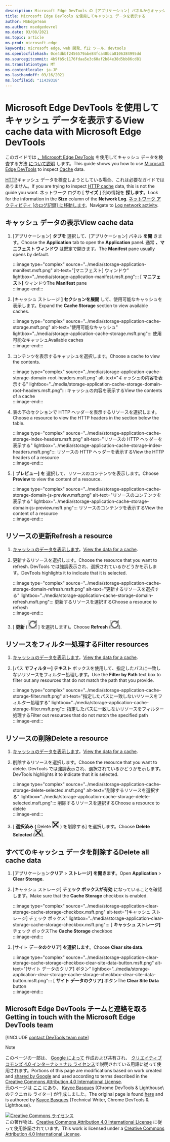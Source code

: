 ```yaml
---
description: Microsoft Edge DevTools の [アプリケーション] パネルからキャッシュ データを表示する方法。
title: Microsoft Edge DevTools を使用してキャッシュ データを表示する
author: MSEdgeTeam
ms.author: msedgedevrel
ms.date: 03/08/2021
ms.topic: article
ms.prod: microsoft-edge
keywords: microsoft edge、web 開発、f12 ツール、devtools
ms.openlocfilehash: 0ce4dbbf2456579abe84fca48bca8106384995dd
ms.sourcegitcommit: 4b9fb5c1176fdaa5e3c60af2b84e38d5bb86cd81
ms.translationtype: MT
ms.contentlocale: ja-JP
ms.lasthandoff: 03/16/2021
ms.locfileid: "11439318"
---
```

<!-- Copyright Kayce Basques 

   Licensed under the Apache License, Version 2.0 (the "License");
   you may not use this file except in compliance with the License.
   You may obtain a copy of the License at

       https://www.apache.org/licenses/LICENSE-2.0

   Unless required by applicable law or agreed to in writing, software
   distributed under the License is distributed on an "AS IS" BASIS,
   WITHOUT WARRANTIES OR CONDITIONS OF ANY KIND, either express or implied.
   See the License for the specific language governing permissions and
   limitations under the License.  -->

# <a name="view-cache-data-with-microsoft-edge-devtools"></a><span data-ttu-id="87ba7-104">Microsoft Edge DevTools を使用してキャッシュ データを表示する</span><span class="sxs-lookup"><span data-stu-id="87ba7-104">View cache data with Microsoft Edge DevTools</span></span>  

<span data-ttu-id="87ba7-105">このガイドでは [、Microsoft Edge DevTools][MicrosoftEdgeDevTools] を使用してキャッシュ データを検査する方法 [について説明][MDNCache] します。</span><span class="sxs-lookup"><span data-stu-id="87ba7-105">This guide shows you how to use [Microsoft Edge DevTools][MicrosoftEdgeDevTools] to inspect [Cache][MDNCache] data.</span></span>  

<span data-ttu-id="87ba7-106">[HTTP][MDNHTTPCaching]キャッシュ データを検査しようとしている場合、これは必要なガイドではありません。</span><span class="sxs-lookup"><span data-stu-id="87ba7-106">If you are trying to inspect [HTTP cache][MDNHTTPCaching] data, this is not the guide you want.</span></span>  <span data-ttu-id="87ba7-107">ネットワーク ログの [ **サイズ** ] 列の情報を **探します**。</span><span class="sxs-lookup"><span data-stu-id="87ba7-107">Look for the information in the **Size** column of the **Network Log**.</span></span>  <span data-ttu-id="87ba7-108">[ネットワーク アクティビティ [のログ記録] に移動します][DevtoolsNetworkLogActivity]。</span><span class="sxs-lookup"><span data-stu-id="87ba7-108">Navigate to [Log network activity][DevtoolsNetworkLogActivity].</span></span>  

## <a name="view-cache-data"></a><span data-ttu-id="87ba7-109">キャッシュ データの表示</span><span class="sxs-lookup"><span data-stu-id="87ba7-109">View cache data</span></span>  

1.  <span data-ttu-id="87ba7-110">[アプリケーション] **タブを** 選択して、[アプリケーション] パネル **を開** きます。</span><span class="sxs-lookup"><span data-stu-id="87ba7-110">Choose the **Application** tab to open the **Application** panel.</span></span>  <span data-ttu-id="87ba7-111">通常 **、マニフェスト ウィンドウ** は既定で開きます。</span><span class="sxs-lookup"><span data-stu-id="87ba7-111">The **Manifest** pane usually opens by default.</span></span>  
    
    :::image type="complex" source="../media/storage-application-manifest.msft.png" alt-text="[マニフェスト] ウィンドウ" lightbox="../media/storage-application-manifest.msft.png":::
       <span data-ttu-id="87ba7-113">[ **マニフェスト]** ウィンドウ</span><span class="sxs-lookup"><span data-stu-id="87ba7-113">The **Manifest** pane</span></span>  
    :::image-end:::  
    
1.  <span data-ttu-id="87ba7-114">[キャッシュ ストレージ **] セクションを展開** して、使用可能なキャッシュを表示します。</span><span class="sxs-lookup"><span data-stu-id="87ba7-114">Expand the **Cache Storage** section to view available caches.</span></span>  
    
    :::image type="complex" source="../media/storage-application-cache-storage.msft.png" alt-text="使用可能なキャッシュ" lightbox="../media/storage-application-cache-storage.msft.png":::
       <span data-ttu-id="87ba7-116">使用可能なキャッシュ</span><span class="sxs-lookup"><span data-stu-id="87ba7-116">Available caches</span></span>  
    :::image-end:::  
    
1.  <span data-ttu-id="87ba7-117">コンテンツを表示するキャッシュを選択します。</span><span class="sxs-lookup"><span data-stu-id="87ba7-117">Choose a cache to view the contents.</span></span>  
    
    :::image type="complex" source="../media/storage-application-cache-storage-domain-root-headers.msft.png" alt-text="キャッシュの内容を表示する" lightbox="../media/storage-application-cache-storage-domain-root-headers.msft.png":::
       <span data-ttu-id="87ba7-119">キャッシュの内容を表示する</span><span class="sxs-lookup"><span data-stu-id="87ba7-119">View the contents of a cache</span></span>  
    :::image-end:::  
    
1.  <span data-ttu-id="87ba7-120">表の下のセクションで HTTP ヘッダーを表示するリソースを選択します。</span><span class="sxs-lookup"><span data-stu-id="87ba7-120">Choose a resource to view the HTTP headers in the section below the table.</span></span>  
    
    :::image type="complex" source="../media/storage-application-cache-storage-index-headers.msft.png" alt-text="リソースの HTTP ヘッダーを表示する" lightbox="../media/storage-application-cache-storage-index-headers.msft.png":::
       <span data-ttu-id="87ba7-122">リソースの HTTP ヘッダーを表示する</span><span class="sxs-lookup"><span data-stu-id="87ba7-122">View the HTTP headers of a resource</span></span>  
    :::image-end:::  
    
1.  <span data-ttu-id="87ba7-123">[ **プレビュー] を** 選択して、リソースのコンテンツを表示します。</span><span class="sxs-lookup"><span data-stu-id="87ba7-123">Choose **Preview** to view the content of a resource.</span></span>  
    
    :::image type="complex" source="../media/storage-application-cache-storage-domain-js-preview.msft.png" alt-text="リソースのコンテンツを表示する" lightbox="../media/storage-application-cache-storage-domain-js-preview.msft.png":::
       <span data-ttu-id="87ba7-125">リソースのコンテンツを表示する</span><span class="sxs-lookup"><span data-stu-id="87ba7-125">View the content of a resource</span></span>  
    :::image-end:::  
    
## <a name="refresh-a-resource"></a><span data-ttu-id="87ba7-126">リソースの更新</span><span class="sxs-lookup"><span data-stu-id="87ba7-126">Refresh a resource</span></span>  

1.  <span data-ttu-id="87ba7-127">[キャッシュのデータを表示します](#view-cache-data)。</span><span class="sxs-lookup"><span data-stu-id="87ba7-127">[View the data for a cache](#view-cache-data).</span></span>  
1.  <span data-ttu-id="87ba7-128">更新するリソースを選択します。</span><span class="sxs-lookup"><span data-stu-id="87ba7-128">Choose the resource that you want to refresh.</span></span>  <span data-ttu-id="87ba7-129">DevTools では強調表示され、選択されているかどうかを示します。</span><span class="sxs-lookup"><span data-stu-id="87ba7-129">DevTools highlights it to indicate that it is selected.</span></span>  
    
    :::image type="complex" source="../media/storage-application-cache-storage-domain-refresh.msft.png" alt-text="更新するリソースを選択する" lightbox="../media/storage-application-cache-storage-domain-refresh.msft.png":::
       <span data-ttu-id="87ba7-131">更新するリソースを選択する</span><span class="sxs-lookup"><span data-stu-id="87ba7-131">Choose a resource to refresh</span></span>  
    :::image-end:::  
    
1.  <span data-ttu-id="87ba7-132">[ **更新** \( ![ Refresh ](../media/refresh-icon.msft.png) \] を選択します)。</span><span class="sxs-lookup"><span data-stu-id="87ba7-132">Choose **Refresh** \(![Refresh](../media/refresh-icon.msft.png)\).</span></span>  
    
## <a name="filter-resources"></a><span data-ttu-id="87ba7-133">リソースをフィルター処理する</span><span class="sxs-lookup"><span data-stu-id="87ba7-133">Filter resources</span></span>  

1.  <span data-ttu-id="87ba7-134">[キャッシュのデータを表示します](#view-cache-data)。</span><span class="sxs-lookup"><span data-stu-id="87ba7-134">[View the data for a cache](#view-cache-data).</span></span>  
1.  <span data-ttu-id="87ba7-135">[パス **でフィルター] テキスト** ボックスを使用して、指定したパスに一致しないリソースをフィルター処理します。</span><span class="sxs-lookup"><span data-stu-id="87ba7-135">Use the **Filter by Path** text box to filter out any resources that do not match the path that you provide.</span></span>  
    
    :::image type="complex" source="../media/storage-application-cache-storage-filter.msft.png" alt-text="指定したパスに一致しないリソースをフィルター処理する" lightbox="../media/storage-application-cache-storage-filter.msft.png":::
       <span data-ttu-id="87ba7-137">指定したパスに一致しないリソースをフィルター処理する</span><span class="sxs-lookup"><span data-stu-id="87ba7-137">Filter out resources that do not match the specified path</span></span>  
    :::image-end:::  
    
## <a name="delete-a-resource"></a><span data-ttu-id="87ba7-138">リソースの削除</span><span class="sxs-lookup"><span data-stu-id="87ba7-138">Delete a resource</span></span>  

1.  <span data-ttu-id="87ba7-139">[キャッシュのデータを表示します](#view-cache-data)。</span><span class="sxs-lookup"><span data-stu-id="87ba7-139">[View the data for a cache](#view-cache-data).</span></span>  
1.  <span data-ttu-id="87ba7-140">削除するリソースを選択します。</span><span class="sxs-lookup"><span data-stu-id="87ba7-140">Choose the resource that you want to delete.</span></span>  <span data-ttu-id="87ba7-141">DevTools では強調表示され、選択されているかどうかを示します。</span><span class="sxs-lookup"><span data-stu-id="87ba7-141">DevTools highlights it to indicate that it is selected.</span></span>  
    
    :::image type="complex" source="../media/storage-application-cache-storage-delete-selected.msft.png" alt-text="削除するリソースを選択する" lightbox="../media/storage-application-cache-storage-delete-selected.msft.png":::
       <span data-ttu-id="87ba7-143">削除するリソースを選択する</span><span class="sxs-lookup"><span data-stu-id="87ba7-143">Choose a resource to delete</span></span>  
    :::image-end:::  
    
1.  <span data-ttu-id="87ba7-144">[ **選択済み \(** Delete ![ Selected ](../media/delete-icon.msft.png) \) を削除する] を選択します。</span><span class="sxs-lookup"><span data-stu-id="87ba7-144">Choose **Delete Selected** \(![Delete Selected](../media/delete-icon.msft.png)\).</span></span>  
    
## <a name="delete-all-cache-data"></a><span data-ttu-id="87ba7-145">すべてのキャッシュ データを削除する</span><span class="sxs-lookup"><span data-stu-id="87ba7-145">Delete all cache data</span></span>  

1.  <span data-ttu-id="87ba7-146">[アプリケーション**クリア**  >  **ストレージ] を開きます**。</span><span class="sxs-lookup"><span data-stu-id="87ba7-146">Open **Application** > **Clear Storage**.</span></span>  
1.  <span data-ttu-id="87ba7-147">[キャッシュ ストレージ] **チェック ボックスが有効** になっていることを確認します。</span><span class="sxs-lookup"><span data-stu-id="87ba7-147">Make sure that the **Cache Storage** checkbox is enabled.</span></span>  
    
    :::image type="complex" source="../media/storage-application-clear-storage-cache-storage-checkbox.msft.png" alt-text="[キャッシュ ストレージ] チェック ボックス" lightbox="../media/storage-application-clear-storage-cache-storage-checkbox.msft.png":::
       <span data-ttu-id="87ba7-149">[ **キャッシュ ストレージ]** チェック ボックス</span><span class="sxs-lookup"><span data-stu-id="87ba7-149">The **Cache Storage** checkbox</span></span>  
    :::image-end:::  
    
1.  <span data-ttu-id="87ba7-150">[サイト **データのクリア] を選択します**。</span><span class="sxs-lookup"><span data-stu-id="87ba7-150">Choose **Clear site data**.</span></span>  
    
    :::image type="complex" source="../media/storage-application-clear-storage-cache-storage-checkbox-clear-site-data-button.msft.png" alt-text="[サイト データのクリア] ボタン" lightbox="../media/storage-application-clear-storage-cache-storage-checkbox-clear-site-data-button.msft.png":::
       <span data-ttu-id="87ba7-152">[ **サイト データのクリア]** ボタン</span><span class="sxs-lookup"><span data-stu-id="87ba7-152">The **Clear Site Data** button</span></span>  
    :::image-end:::  
    
## <a name="getting-in-touch-with-the-microsoft-edge-devtools-team"></a><span data-ttu-id="87ba7-153">Microsoft Edge DevTools チームと連絡を取る</span><span class="sxs-lookup"><span data-stu-id="87ba7-153">Getting in touch with the Microsoft Edge DevTools team</span></span>  

[!INCLUDE [contact DevTools team note](../includes/contact-devtools-team-note.md)]  

<!-- links -->  

[MicrosoftEdgeDevTools]: ../../devtools-guide-chromium/index.md "Microsoft Edge (クロム) 開発者向け|Microsoft Docs"  
[DevtoolsNetworkLogActivity]: ../network/index.md#log-network-activity  "ネットワーク アクティビティのログ |Microsoft Docs"  

[MDNCache]: https://developer.mozilla.org/docs/Web/API/Cache "キャッシュ |MDN"  
[MDNHTTPCaching]: https://developer.mozilla.org/docs/Web/HTTP/Caching "HTTP キャッシュ | MDN"  

> [!NOTE]
> <span data-ttu-id="87ba7-158">このページの一部は、 [Google によって][GoogleSitePolicies] 作成および共有され、 [クリエイティブ コモンズ 4.0 インターナショナル ライセンス][CCA4IL]で説明されている用語に従って使用されます。</span><span class="sxs-lookup"><span data-stu-id="87ba7-158">Portions of this page are modifications based on work created and [shared by Google][GoogleSitePolicies] and used according to terms described in the [Creative Commons Attribution 4.0 International License][CCA4IL].</span></span>  
> <span data-ttu-id="87ba7-159">元のページは [ここ](https://developers.google.com/web/tools/chrome-devtools/storage/cache) にあり、 [Kayce Basques][KayceBasques] \(Chrome DevTools \& Lighthouse\ のテクニカル ライター) が作成しました。</span><span class="sxs-lookup"><span data-stu-id="87ba7-159">The original page is found [here](https://developers.google.com/web/tools/chrome-devtools/storage/cache) and is authored by [Kayce Basques][KayceBasques] \(Technical Writer, Chrome DevTools \& Lighthouse\).</span></span>  

[![Creative Commons ライセンス][CCby4Image]][CCA4IL]  
<span data-ttu-id="87ba7-161">この著作物は、[Creative Commons Attribution 4.0 International License][CCA4IL] に従って使用許諾されています。</span><span class="sxs-lookup"><span data-stu-id="87ba7-161">This work is licensed under a [Creative Commons Attribution 4.0 International License][CCA4IL].</span></span>  

[CCA4IL]: https://creativecommons.org/licenses/by/4.0  
[CCby4Image]: https://i.creativecommons.org/l/by/4.0/88x31.png  
[GoogleSitePolicies]: https://developers.google.com/terms/site-policies  
[KayceBasques]: https://developers.google.com/web/resources/contributors/kaycebasques  
